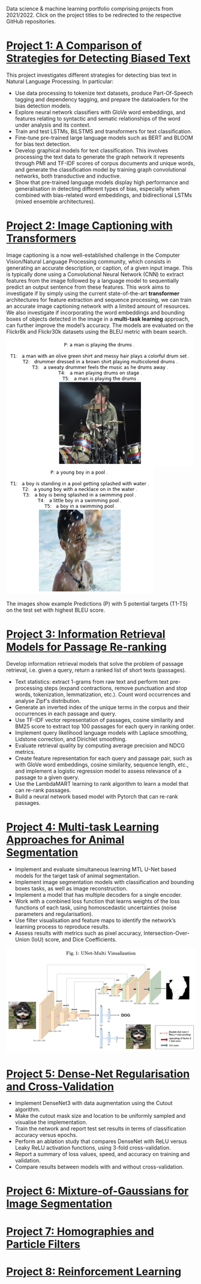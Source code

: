 Data science & machine learning portfolio comprising projects from 2021/2022.
Click on the project titles to be redirected to the respective GitHub repositories.

# [Project 1: A Comparison of Strategies for Detecting Biased Text](https://github.com/joanrossello/Bias-Text-Detection)
This project investigates different strategies for detecting bias text in Natural Language Processing. In particular:

* Use data processing to tokenize text datasets, produce Part-Of-Speech tagging and dependency tagging, and prepare the dataloaders for the bias detection models.
* Explore neural network classifiers with GloVe word embeddings, and features relating to syntactic and sematic relationships of the word under analysis and its context.
* Train and test LSTMs, BiLSTMS and transformers for text classification.
* Fine-tune pre-trained large language models such as BERT and BLOOM for bias text detection.
* Develop graphical models for text classification. This involves processing the text data to generate the graph network it represents through PMI and TF-IDF scores of corpus documents and unique words, and generate the classification model by training graph convolutional networks, both transductive and inductive.
* Show that pre-trained language models display high performance and generalisation in detecting different types of bias, especially when combined with bias-related word embeddings, and bidirectional LSTMs (mixed ensemble architectures).


# [Project 2: Image Captioning with Transformers](https://github.com/joanrossello/Image-Captioning)
Image captioning is a now well-established challenge in the Computer Vision/Natural Language Processing community, which consists in generating an accurate description, or caption, of a given input image. This is typically done using a Convolutional Neural Network (CNN) to extract features from the image followed by a language model to sequentially predict an output sentence from these features. This work aims to investigate if by simply using the current state-of-the-art **transformer** architectures for feature extraction and sequence processing, we can train an accurate image captioning network with a limited amount of resources. We also investigate if incorporating the word embeddings and bounding boxes of objects detected in the image in a **multi-task learning** approach, can further improve the model’s accuracy. The models are evaluated on the Flickr8k and Flickr30k datasets using the BLEU metric with beam search.

![](/Images/img1_1.png) ![](/Images/img1_2.png)

The images show example Predictions (P) with 5 potential targets (T1-T5) on the test set with highest BLEU score.


# [Project 3: Information Retrieval Models for Passage Re-ranking](https://github.com/joanrossello/Information-Retrieval-Models)
Develop information retrieval models that solve the problem of passage retrieval, i.e. given a query, return a ranked list of short texts (passages).

* Text statistics: extract 1-grams from raw text and perform text pre-processing steps (expand contractions, remove punctuation and stop words, tokenization, lemmatization, etc.). Count word occurrences and analyse Zipf's distribution.
* Generate an inverted index of the unique terms in the corpus and their occurrences in each passage and query.
* Use TF-IDF vector representation of passages, cosine similarity and BM25 score to extract top 100 passages for each query in ranking order. 
* Implement query likelihood language models with Laplace smoothing, Lidstone correction, and Dirichlet smoothing.
* Evaluate retrieval quality by computing average precision and NDCG metrics.
* Create feature representation for each query and passage pair, such as with GloVe word embeddings, cosine similarity, sequence length, etc., and implement a logistic regression model to assess relevance of a passage to a given query.
* Use the LambdaMART learning to rank algorithm to learn a model that can re-rank passages.
* Build a neural network based model with Pytorch that can re-rank passages.


# [Project 4: Multi-task Learning Approaches for Animal Segmentation](https://github.com/joanrossello/Multitask-Image-Segmentation)
* Implement and evaluate simultaneous learning MTL U-Net based models for the target task of animal segmentation.
* Implement image segmentation models with classification and bounding boxes tasks, as well as image reconstruction.
* Implement a model that has multiple decoders for a single encoder.
* Work with a combined loss function that learns weights of the loss functions of each task, using homoscedastic uncertainties (noise parameters and regularisation).
* Use filter visualisation and feature maps to identify the network’s learning process to reproduce results.
* Assess results with metrics such as pixel accuracy, Intersection-Over-Union (IoU) score, and Dice Coefficients.

![](/Images/U-Net.png)


# [Project 5: Dense-Net Regularisation and Cross-Validation](https://github.com/joanrossello/Dense-Net)
* Implement DenseNet3 with data augmentation using the Cutout algorithm.
* Make the cutout mask size and location to be uniformly sampled and visualise the implementation.
* Train the network and report test set results in terms of classification accuracy versus epochs.
* Perform an ablation study that compares DenseNet with ReLU versus Leaky ReLU activation functions, using 3-fold cross-validation.
* Report a summary of loss values, speed, and accuracy on training and validation.
* Compare results between models with and without cross-validation.


# [Project 6: Mixture-of-Gaussians for Image Segmentation](https://github.com/joanrossello/Mixtures-of-Gaussians)



# [Project 7: Homographies and Particle Filters](https://github.com/joanrossello/Homographies-Particle-Filters)



# [Project 8: Reinforcement Learning](https://github.com/joanrossello/Reinforcement-Learning)

